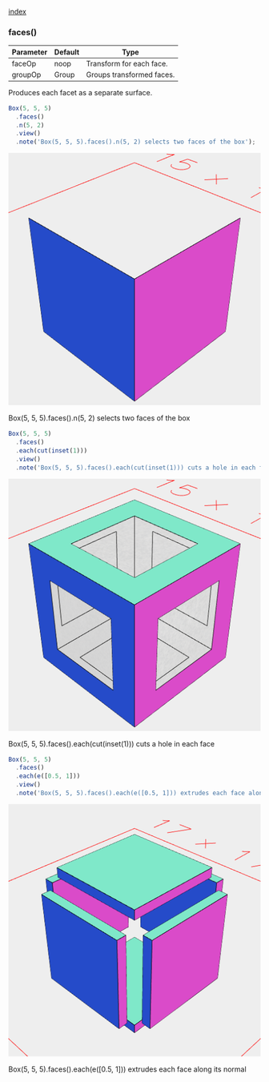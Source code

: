 [index](../../nb/api/index.md)
### faces()
Parameter|Default|Type
---|---|---
|faceOp|noop|Transform for each face.
|groupOp|Group|Groups transformed faces.

Produces each facet as a separate surface.

```JavaScript
Box(5, 5, 5)
  .faces()
  .n(5, 2)
  .view()
  .note('Box(5, 5, 5).faces().n(5, 2) selects two faces of the box');
```

![Image](faces.md.$2.png)

Box(5, 5, 5).faces().n(5, 2) selects two faces of the box

```JavaScript
Box(5, 5, 5)
  .faces()
  .each(cut(inset(1)))
  .view()
  .note('Box(5, 5, 5).faces().each(cut(inset(1))) cuts a hole in each face');
```

![Image](faces.md.$3.png)

Box(5, 5, 5).faces().each(cut(inset(1))) cuts a hole in each face

```JavaScript
Box(5, 5, 5)
  .faces()
  .each(e([0.5, 1]))
  .view()
  .note('Box(5, 5, 5).faces().each(e([0.5, 1])) extrudes each face along its normal');
```

![Image](faces.md.$4.png)

Box(5, 5, 5).faces().each(e([0.5, 1])) extrudes each face along its normal
